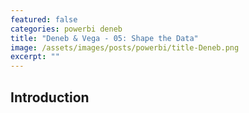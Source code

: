 ```yaml
---
featured: false
categories: powerbi deneb
title: "Deneb & Vega - 05: Shape the Data"
image: /assets/images/posts/powerbi/title-Deneb.png
excerpt: ""
---
```


## Introduction